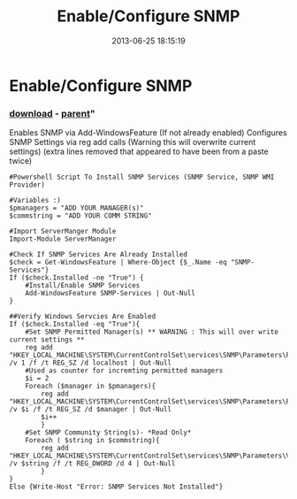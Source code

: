 ﻿---
pid:            4225
parent:         2391
children:       
poster:         Jean-Claude
title:          Enable/Configure SNMP
date:           2013-06-25 18:15:19
format:         posh
---

# Enable/Configure SNMP

### [download](4225.ps1) - [parent](2391.md)"

Enables SNMP via Add-WindowsFeature (If not already enabled)
Configures SNMP Settings via reg add calls (Warning this will overwrite current settings)
(extra lines removed that appeared to have been from a paste twice)

```posh
#Powershell Script To Install SNMP Services (SNMP Service, SNMP WMI Provider)

#Variables :)
$pmanagers = "ADD YOUR MANAGER(s)"
$commstring = "ADD YOUR COMM STRING"

#Import ServerManger Module
Import-Module ServerManager

#Check If SNMP Services Are Already Installed
$check = Get-WindowsFeature | Where-Object {$_.Name -eq "SNMP-Services"}
If ($check.Installed -ne "True") {
	#Install/Enable SNMP Services
	Add-WindowsFeature SNMP-Services | Out-Null
}

##Verify Windows Servcies Are Enabled
If ($check.Installed -eq "True"){
	#Set SNMP Permitted Manager(s) ** WARNING : This will over write current settings **
	reg add "HKEY_LOCAL_MACHINE\SYSTEM\CurrentControlSet\services\SNMP\Parameters\PermittedManagers" /v 1 /f /t REG_SZ /d localhost | Out-Null
	#Used as counter for incremting permitted managers
	$i = 2
	Foreach ($manager in $pmanagers){
		reg add "HKEY_LOCAL_MACHINE\SYSTEM\CurrentControlSet\services\SNMP\Parameters\PermittedManagers" /v $i /f /t REG_SZ /d $manager | Out-Null
		$i++
		}
	#Set SNMP Community String(s)- *Read Only*
	Foreach ( $string in $commstring){
		reg add "HKEY_LOCAL_MACHINE\SYSTEM\CurrentControlSet\services\SNMP\Parameters\ValidCommunities" /v $string /f /t REG_DWORD /d 4 | Out-Null
		}
}
Else {Write-Host "Error: SNMP Services Not Installed"}
```

